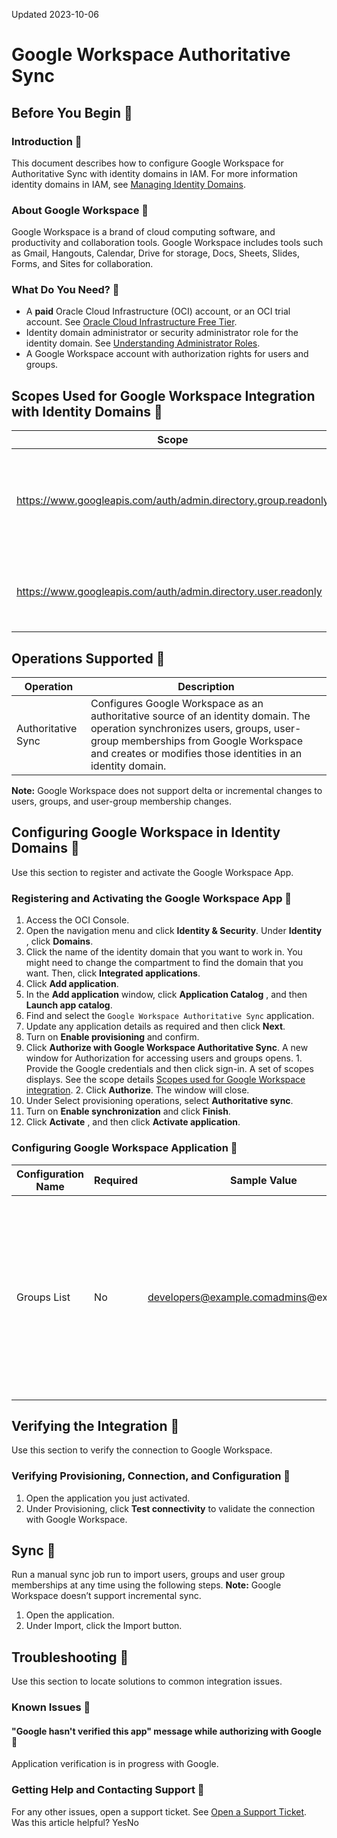 Updated 2023-10-06
# Google Workspace Authoritative Sync
## Before You Begin 🔗 
### Introduction 🔗 
This document describes how to configure Google Workspace for Authoritative Sync with identity domains in IAM. For more information identity domains in IAM, see [Managing Identity Domains](https://docs.oracle.com/iaas/Content/Identity/domains/overview.htm#overview-identity-domains).
### About Google Workspace 🔗 
Google Workspace is a brand of cloud computing software, and productivity and collaboration tools. Google Workspace includes tools such as Gmail, Hangouts, Calendar, Drive for storage, Docs, Sheets, Slides, Forms, and Sites for collaboration.
### What Do You Need? 🔗 
  * A **paid** Oracle Cloud Infrastructure (OCI) account, or an OCI trial account. See [Oracle Cloud Infrastructure Free Tier](https://docs.oracle.com/iaas/Content/FreeTier/freetier.htm#Oracle_Cloud_Infrastructure_Free_Tier).
  * Identity domain administrator or security administrator role for the identity domain. See [Understanding Administrator Roles](https://docs.oracle.com/iaas/Content/Identity/roles/understand-administrator-roles.htm#understand-administrator-roles).
  * A Google Workspace account with authorization rights for users and groups.


## Scopes Used for Google Workspace Integration with Identity Domains 🔗 
Scope| Description  
---|---  
https://www.googleapis.com/auth/admin.directory.group.readonly| Scope for only retrieving group, group alias, and member information.  
https://www.googleapis.com/auth/admin.directory.user.readonly| Scope for only retrieving users or user aliases.  
## Operations Supported 🔗 
Operation| Description  
---|---  
Authoritative Sync| Configures Google Workspace as an authoritative source of an identity domain. The operation synchronizes users, groups, user-group memberships from Google Workspace and creates or modifies those identities in an identity domain.  
**Note:** Google Workspace does not support delta or incremental changes to users, groups, and user-group membership changes.
## Configuring Google Workspace in Identity Domains 🔗 
Use this section to register and activate the Google Workspace App.
### Registering and Activating the Google Workspace App 🔗 
  1. Access the OCI Console.
  2. Open the navigation menu and click **Identity & Security**. Under **Identity** , click **Domains**.
  3. Click the name of the identity domain that you want to work in. You might need to change the compartment to find the domain that you want. Then, click **Integrated applications**.
  4. Click **Add application**.
  5. In the **Add application** window, click **Application Catalog** , and then **Launch app catalog**.
  6. Find and select the `Google Workspace Authoritative Sync` application.
  7. Update any application details as required and then click **Next**.
  8. Turn on **Enable provisioning** and confirm.
  9. Click **Authorize with Google Workspace Authoritative Sync**. A new window for Authorization for accessing users and groups opens.
    1. Provide the Google credentials and then click sign-in. A set of scopes displays. See the scope details [Scopes used for Google Workspace integration](https://docs.oracle.com/en-us/iaas/Content/google-workspace/google_workspace.htm#scopes-used-for-google-workspace-integration-with-identity-domains).
    2. Click **Authorize**. The window will close.
  10. Under Select provisioning operations, select **Authoritative sync**.
  11. Turn on **Enable synchronization** and click **Finish**.
  12. Click **Activate** , and then click **Activate application**.


### Configuring Google Workspace Application 🔗 
Configuration Name| Required| Sample Value| Description  
---|---|---|---  
Groups List| No| developers@example.comadmins@example.com| Provide the list of the groups to synchronize users belonging to those groups. If no list is provided, then the application synchronizes all users, groups, and user-group memberships.  
## Verifying the Integration 🔗 
Use this section to verify the connection to Google Workspace.
### Verifying Provisioning, Connection, and Configuration 🔗 
  1. Open the application you just activated.
  2. Under Provisioning, click **Test connectivity** to validate the connection with Google Workspace.


## Sync 🔗 
Run a manual sync job run to import users, groups and user group memberships at any time using the following steps.
**Note:** Google Workspace doesn’t support incremental sync.
  1. Open the application.
  2. Under Import, click the Import button.


## Troubleshooting 🔗 
Use this section to locate solutions to common integration issues.
### Known Issues 🔗 
#### "Google hasn't verified this app" message while authorizing with Google 🔗 
Application verification is in progress with Google.
### Getting Help and Contacting Support 🔗 
For any other issues, open a support ticket. See [Open a Support Ticket](https://docs.oracle.com/iaas/Content/GSG/Tasks/contactingsupport_topic-Open_a_support_service_request.htm).
Was this article helpful?
YesNo


